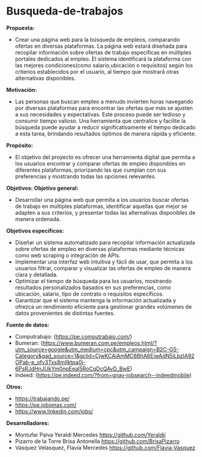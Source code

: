 # Busqueda-de-trabajos
**Propuesta:**
- Crear una página web para la búsqueda de empleos, comparando ofertas en diversas plataformas.
La página web estará diseñada para recopilar información sobre ofertas de trabajo específicas en múltiples portales dedicados al empleo. El sistema identificará la plataforma con las mejores condiciones(como salario,ubicación o requisitos) según los criterios establecidos por el usuario, al tiempo que mostrará otras alternativas disponibles.

**Motivación:**
- Las personas que buscan empleo a menudo invierten horas navegando por diversas plataformas para encontrar las ofertas que más se ajusten a sus necesidades y expectativas. Este proceso puede ser tedioso y consumir tiempo valioso. Una herramienta que centralice y facilite la búsqueda puede ayudar a reducir significativamente el tiempo dedicado a esta tarea, brindando resultados óptimos de manera rápida y eficiente.

**Propósito:**
- El objetivo del proyecto es ofrecer una herramienta digital que permita a los usuarios encontrar y comparar ofertas de empleo disponibles en diferentes plataformas, priorizando las que cumplan con sus preferencias y mostrando todas las opciones relevantes.

**Objetivos:**
**Objetivo general:**
- Desarrollar una página web que permita a los usuarios buscar ofertas de trabajo en múltiples plataformas, identificar aquellas que mejor se adapten a sus criterios, y presentar todas las alternativas disponibles de manera ordenada.

**Objetivos específicos:**
- Diseñar un sistema automatizado para recopilar información actualizada sobre ofertas de empleo en diversas plataformas mediante técnicas como web scraping o integración de APIs.
- Implementar una interfaz web intuitiva y fácil de usar, que permita a los usuarios filtrar, comparar y visualizar las ofertas de empleo de manera clara y detallada.
- Optimizar el tiempo de búsqueda para los usuarios, mostrando resultados personalizados basados en sus preferencias, como ubicación, salario, tipo de contrato o requisitos específicos.
- Garantizar que el sistema mantenga la información actualizada y ofrezca un rendimiento eficiente para gestionar grandes volúmenes de datos provenientes de distintas fuentes.

**Fuente de datos:**
- Computrabajo:
(https://pe.computrabajo.com/)
- Bumeran:
(https://www.bumeran.com.pe/empleos.html/?utm_source=google&utm_medium=cpc&utm_campaign=B2C-GS-Category&gad_source=1&gclid=CjwKCAiAmMC6BhA6EiwAdN5iLbzlA92OPab-e_ofv3Txs8mIIktpa0j-6PsRJdHnJUkYm0npEeal5RoCqDcQAvD_BwE)
- Indeed:
(https://pe.indeed.com/?from=gnav-jobsearch--indeedmobile)

**Otros:**
- https://trabajando.pe/
- https://pe.jobomas.com/
- https://www.linkedin.com/jobs/

**Desarrolladores:**
- Montufar Paiva Yeraldi Mercedes
https://github.com/Yeraldii
- Pizarro de la Torre Brisa Antonella
https://github.com/BrisaPizarro
- Vasquez Velasquez, Flavia Mercedes
https://github.com/Flavia-Vasquez
